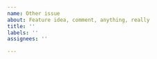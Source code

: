 ```yaml
---
name: Other issue
about: Feature idea, comment, anything, really
title: ''
labels: ''
assignees: ''

---
```



